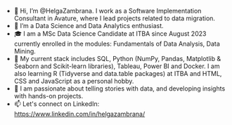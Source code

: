 - 👋 Hi, I’m @HelgaZambrana. I work as a Software Implementation Consultant in Avature, where I lead projects related to data migration.
- 👀 I’m a Data Science and Data Analytics enthusiast.
- 🎓 I am a MSc Data Science Candidate at ITBA since August 2023 currently enrolled in the modules: Fundamentals of Data Analysis, Data Mining.
- 🌱 My current stack includes SQL, Python (NumPy, Pandas, Matplotlib & Seaborn and Scikit-learn libraries), Tableau, Power BI and Docker. I am also learning R (Tidyverse and data.table packages) at ITBA and HTML, CSS and JavaScript as a personal hobby.
- 💞️ I am passionate about telling stories with data, and developing insights with hands-on projects. 
- 📫 Let's connect on LinkedIn: https://www.linkedin.com/in/helgazambrana/
